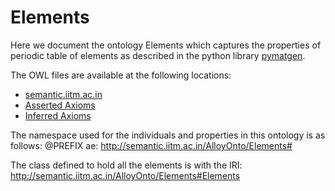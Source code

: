 # Elements

Here we document the ontology Elements which captures the properties of periodic table of elements as described in the python library [pymatgen](https://pymatgen.org/).

The OWL files are available at the following locations:
  * [semantic.iitm.ac.in](http://semantic.iitm.ac.in/AlloyOnto/Elements/)
  * [Asserted Axioms](../files/elements-asserted.owl)
  * [Inferred Axioms](../files/elements-inferred.owl)

The namespace used for the individuals and properties in this ontology is as follows:
    @PREFIX ae: <http://semantic.iitm.ac.in/AlloyOnto/Elements#>

The class defined to hold all the elements is with the IRI:
    <http://semantic.iitm.ac.in/AlloyOnto/Elements#Elements>
